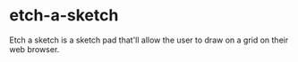 # etch-a-sketch
Etch a sketch is a sketch pad that'll allow the user to draw on a grid on their web browser.
